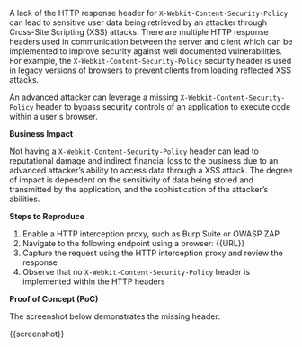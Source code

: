 A lack of the HTTP response header for `X-Webkit-Content-Security-Policy` can lead to sensitive user data being retrieved by an attacker through Cross-Site Scripting (XSS) attacks. There are multiple HTTP response headers used in communication between the server and client which can be implemented to improve security against well documented vulnerabilities. For example, the `X-Webkit-Content-Security-Policy` security header is used in legacy versions of browsers to prevent clients from loading reflected XSS attacks.

An advanced attacker can leverage a missing `X-Webkit-Content-Security-Policy` header to bypass security controls of an application to execute code within a user's browser.

**Business Impact**

Not having a `X-Webkit-Content-Security-Policy` header can lead to reputational damage and indirect financial loss to the business due to an advanced attacker’s ability to access data through a XSS attack. The degree of impact is dependent on the sensitivity of data being stored and transmitted by the application, and the sophistication of the attacker’s abilities.

**Steps to Reproduce**

1. Enable a HTTP interception proxy, such as Burp Suite or OWASP ZAP
1. Navigate to the following endpoint using a browser: {{URL}}
1. Capture the request using the HTTP interception proxy and review the response
1. Observe that no `X-Webkit-Content-Security-Policy` header is implemented within the HTTP headers

**Proof of Concept (PoC)**

The screenshot below demonstrates the missing header:

{{screenshot}}
